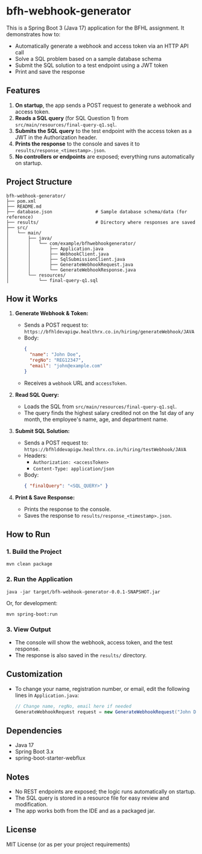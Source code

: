 # bfh-webhook-generator

This is a Spring Boot 3 (Java 17) application for the BFHL assignment. It demonstrates how to:

- Automatically generate a webhook and access token via an HTTP API call
- Solve a SQL problem based on a sample database schema
- Submit the SQL solution to a test endpoint using a JWT token
- Print and save the response

## Features

1. **On startup**, the app sends a POST request to generate a webhook and access token.
2. **Reads a SQL query** (for SQL Question 1) from `src/main/resources/final-query-q1.sql`.
3. **Submits the SQL query** to the test endpoint with the access token as a JWT in the Authorization header.
4. **Prints the response** to the console and saves it to `results/response_<timestamp>.json`.
5. **No controllers or endpoints** are exposed; everything runs automatically on startup.

## Project Structure

```
bfh-webhook-generator/
├── pom.xml
├── README.md
├── database.json                # Sample database schema/data (for reference)
├── results/                     # Directory where responses are saved
├── src/
│   └── main/
│       ├── java/
│       │   └── com/example/bfhwebhookgenerator/
│       │       ├── Application.java
│       │       ├── WebhookClient.java
│       │       ├── SqlSubmissionClient.java
│       │       ├── GenerateWebhookRequest.java
│       │       └── GenerateWebhookResponse.java
│       └── resources/
│           └── final-query-q1.sql
```

## How it Works

1. **Generate Webhook & Token:**
   - Sends a POST request to:
     `https://bfhldevapigw.healthrx.co.in/hiring/generateWebhook/JAVA`
   - Body:
     ```json
     {
       "name": "John Doe",
       "regNo": "REG12347",
       "email": "john@example.com"
     }
     ```
   - Receives a `webhook` URL and `accessToken`.

2. **Read SQL Query:**
   - Loads the SQL from `src/main/resources/final-query-q1.sql`.
   - The query finds the highest salary credited not on the 1st day of any month, the employee's name, age, and department name.

3. **Submit SQL Solution:**
   - Sends a POST request to:
     `https://bfhlddevapigw.healthrx.co.in/hiring/testWebhook/JAVA`
   - Headers:
     - `Authorization: <accessToken>`
     - `Content-Type: application/json`
   - Body:
     ```json
     { "finalQuery": "<SQL_QUERY>" }
     ```

4. **Print & Save Response:**
   - Prints the response to the console.
   - Saves the response to `results/response_<timestamp>.json`.

## How to Run

### 1. Build the Project

```
mvn clean package
```

### 2. Run the Application

```
java -jar target/bfh-webhook-generator-0.0.1-SNAPSHOT.jar
```

Or, for development:

```
mvn spring-boot:run
```

### 3. View Output

- The console will show the webhook, access token, and the test response.
- The response is also saved in the `results/` directory.

## Customization

- To change your name, registration number, or email, edit the following lines in `Application.java`:

  ```java
  // Change name, regNo, email here if needed
  GenerateWebhookRequest request = new GenerateWebhookRequest("John Doe", "REG12347", "john@example.com");
  ```

## Dependencies

- Java 17
- Spring Boot 3.x
- spring-boot-starter-webflux

## Notes

- No REST endpoints are exposed; the logic runs automatically on startup.
- The SQL query is stored in a resource file for easy review and modification.
- The app works both from the IDE and as a packaged jar.

## License

MIT License (or as per your project requirements)